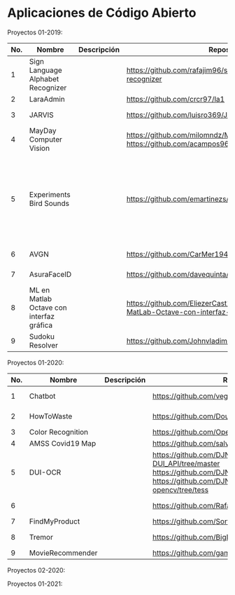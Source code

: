 # Aplicaciones de Código Abierto

Proyectos 01-2019:

|No.| Nombre  | Descripción  | Repositorio  | Licencia  | Autores  |
|---|---|---|---|---|---|
|1| Sign Language Alphabet Recognizer  |   | https://github.com/rafajim96/sign-language-alphabet-recognizer   |   |   |
|2| LaraAdmin |   | https://github.com/crcr97/la1 |   |   |
|3| JARVIS |   | https://github.com/luisro369/JarvisUCA  | MIT  | Luis Romualdo  |
|4| MayDay Computer Vision  |   | https://github.com/milomndz/MaydayComputerVisionWeb https://github.com/acampos96/MayDayComputerVisionApp  |   |  |
|5| Experiments Bird Sounds |   | https://github.com/emartinezs/aiexperiments-bird-sounds | Apache 2.0 |Erika González, Benjamín Ayala, Nathaly Alvarenga, Edward Martínez y Luis Velásquez |
|6| AVGN |   | https://github.com/CarMer194/AVGN  |   | Carlos Merino  |
|7| AsuraFaceID  |   | https://github.com/davequinta/AsuraFaceID | MIT | David Quintanilla  |
|8| ML en Matlab Octave con interfaz gráfica  |   | https://github.com/EliezerCast1llo/Machine-Learning-en-MatLab-Octave-con-interfaz-grafica | MIT  | Eliezer Castillo |
|9| Sudoku Resolver |   | https://github.com/Johnvladimir/ProyectoCA_SudokuResolver | | John |

Proyectos 01-2020:


|No.| Nombre  | Descripción  | Repositorio  | Licencia  | Autores  |
|---|---|---|---|---|---|
|1| Chatbot |   | https://github.com/vegadevh/chatbot-dialogflow   | MIT | Diego Vega |
|2| HowToWaste  |   | https://github.com/DouglasHdezT/HowToWaste | MIT | Douglas Hernández  |
|3| Color Recognition |   | https://github.com/OpenMindDevs/color_recognition  | GPL v3 |   |
|4| AMSS Covid19 Map |   | https://github.com/salvadorc94/AMSSCovid19Map.git |   |   |
|5| DUI-OCR |   | https://github.com/DJNGOSolutions/PostgREST-DUI_API/tree/master https://github.com/DJNGOSolutions/DUI-OCR-Panel https://github.com/DJNGOSolutions/simple-ocr-opencv/tree/tess |   | |
|6|   |   | https://github.com/RafaCruzA/VClass |   | Rafael Cruz |
|7| FindMyProduct |   | https://github.com/Sortweste/FindMyProduct | GPL v3 | |
|8| Tremor |   | https://github.com/BigDreamsCoders/Tremor | Apache 2.0 | Nelson Castro |
|9| MovieRecommender |   | https://github.com/gammanc/movierecommender | GPL v3 | |

Proyectos 02-2020:

Proyectos 01-2021:





